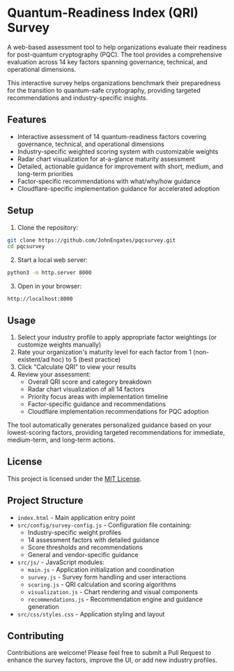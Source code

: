 # Quantum-Readiness Index (QRI) Survey

A web-based assessment tool to help organizations evaluate their readiness for post-quantum cryptography (PQC). The tool provides a comprehensive evaluation across 14 key factors spanning governance, technical, and operational dimensions.

This interactive survey helps organizations benchmark their preparedness for the transition to quantum-safe cryptography, providing targeted recommendations and industry-specific insights.

## Features

- Interactive assessment of 14 quantum-readiness factors covering governance, technical, and operational dimensions
- Industry-specific weighted scoring system with customizable weights
- Radar chart visualization for at-a-glance maturity assessment
- Detailed, actionable guidance for improvement with short, medium, and long-term priorities
- Factor-specific recommendations with what/why/how guidance
- Cloudflare-specific implementation guidance for accelerated adoption

## Setup

1. Clone the repository:
```bash
git clone https://github.com/JohnEngates/pqcsurvey.git
cd pqcsurvey
```

2. Start a local web server:
```bash
python3 -m http.server 8000
```

3. Open in your browser:
```
http://localhost:8000
```

## Usage

1. Select your industry profile to apply appropriate factor weightings (or customize weights manually)
2. Rate your organization's maturity level for each factor from 1 (non-existent/ad hoc) to 5 (best practice)
3. Click "Calculate QRI" to view your results
4. Review your assessment:
   - Overall QRI score and category breakdown
   - Radar chart visualization of all 14 factors
   - Priority focus areas with implementation timeline
   - Factor-specific guidance and recommendations
   - Cloudflare implementation recommendations for PQC adoption

The tool automatically generates personalized guidance based on your lowest-scoring factors, providing targeted recommendations for immediate, medium-term, and long-term actions.

## License

This project is licensed under the [MIT License](LICENSE).

## Project Structure

- `index.html` - Main application entry point
- `src/config/survey-config.js` - Configuration file containing:
  - Industry-specific weight profiles
  - 14 assessment factors with detailed guidance
  - Score thresholds and recommendations
  - General and vendor-specific guidance
- `src/js/` - JavaScript modules:
  - `main.js` - Application initialization and coordination
  - `survey.js` - Survey form handling and user interactions
  - `scoring.js` - QRI calculation and scoring algorithms
  - `visualization.js` - Chart rendering and visual components
  - `recommendations.js` - Recommendation engine and guidance generation
- `src/css/styles.css` - Application styling and layout

## Contributing

Contributions are welcome! Please feel free to submit a Pull Request to enhance the survey factors, improve the UI, or add new industry profiles. 
